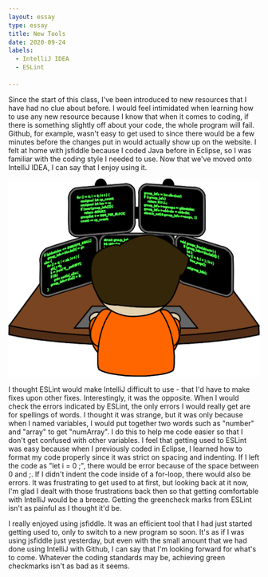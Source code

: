 ```yaml
---
layout: essay
type: essay
title: New Tools
date: 2020-09-24
labels:
  - IntelliJ IDEA
  - ESLint
  
---
```


Since the start of this class, I've been introduced to new resources that I have had no clue about before. I would feel intimidated when learning how to use any new resource because I know that when it comes to coding, if there is something slightly off about your code, the whole program will fail. Github, for example, wasn't easy to get used to since there would be a few minutes before the changes put in would actually show up on the website. I felt at home with jsfiddle because I coded Java before in Eclipse, so I was familiar with the coding style I needed to use. Now that we've moved onto IntelliJ IDEA, I can say that I enjoy using it.

<img class="ui medium right floated rounded image" src="../images/Coding.png">

I thought ESLint would make IntelliJ difficult to use - that I'd have to make fixes upon other fixes. Interestingly, it was the opposite. When I would check the errors indicated by ESLint, the only errors I would really get are for spellings of words. I thought it was strange, but it was only because when I named variables, I would put together two words such as "number" and "array" to get "numArray". I do this to help me code easier so that I don't get confused with other variables. I feel that getting used to ESLint was easy because when I previously coded in Eclipse, I learned how to format my code properly since it was strict on spacing and indenting. If I left the code as "let i = 0 ;", there would be error because of the space between 0 and ;. If I didn't indent the code inside of a for-loop, there would also be errors. It was frustrating to get used to at first, but looking back at it now, I'm glad I dealt with those frustrations back then so that getting comfortable with IntelliJ would be a breeze. Getting the greencheck marks from ESLint isn't as painful as I thought it'd be.

I really enjoyed using jsfiddle. It was an efficient tool that I had just started getting used to, only to switch to a new program so soon. It's as if I was using jsfiddle just yesterday, but even with the small amount that we had done using IntelliJ with Github, I can say that I'm looking forward for what's to come. Whatever the coding standards may be, achieving green checkmarks isn't as bad as it seems.
